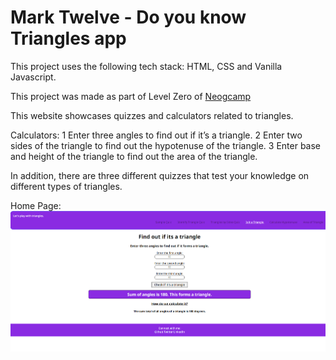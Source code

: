 # Mark Twelve - Do you know Triangles app 

This project uses the following tech stack: HTML, CSS and Vanilla Javascript. 

This project was made as part of Level Zero of [Neogcamp](www.neog.camp)

This website showcases quizzes and calculators related to triangles.

Calculators: 
1 Enter three angles to find out if it’s a triangle. 
2 Enter two sides of the triangle to find out the hypotenuse of the triangle. 
3 Enter base and height of the triangle to find out the area of the triangle. 

In addition, there are three different quizzes that test your knowledge on different types of triangles.

Home Page:
![Home page](https://github.com/swapnilbawane/know-trianglesv1/blob/main/screenshot/m12-home.png?raw=true)

